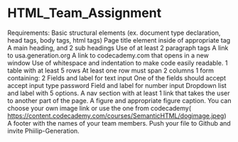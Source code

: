 # HTML_Team_Assignment

Requirements:
Basic structural elements (ex. document type declaration, head tags, body tags, html tags)
Page title element inside of appropriate tag
A main heading, and 2 sub headings
Use of at least 2 paragraph tags
A link to usa.generation.org
A link to codecademy.com that opens in a new window
Use of whitespace and indentation to make code easily readable.
1 table with at least 5 rows
At least one row must span 2 columns
1 form containing:
2 Fields and label for text input
One of the fields should accept accept input type password
Field and label for number input
Dropdown list and label with 5 options.
A nav section with at least 1 link that takes the user to another part of the page.
A figure and appropriate figure caption. You can choose your own image link or use the one from codecademy( https://content.codecademy.com/courses/SemanticHTML/dogimage.jpeg)
A footer with the names of your team members.
Push your file to Github and invite Phiilip-Generation.
